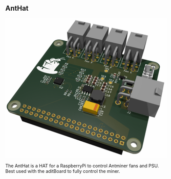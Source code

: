 ## AntHat
![AntHat render](doc/render.png)

The AntHat is a HAT for a RaspberryPi to control Antminer fans and PSU. Best used with the aditBoard to fully control the miner.